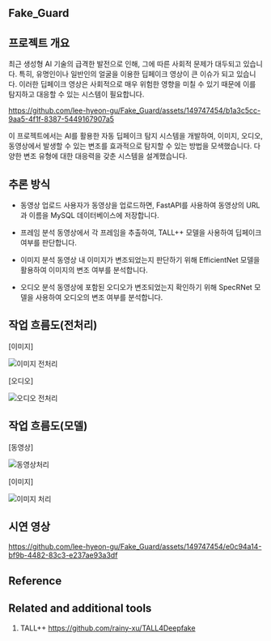 

## Fake_Guard

## 프로젝트 개요
최근 생성형 AI 기술의 급격한 발전으로 인해, 그에 따른 사회적 문제가 대두되고 있습니다. 
특히, 유명인이나 일반인의 얼굴을 이용한 딥페이크 영상이 큰 이슈가 되고 있습니다. 
이러한 딥페이크 영상은 사회적으로 매우 위험한 영향을 미칠 수 있기 때문에 이를 탐지하고 대응할 수 있는 시스템이 필요합니다.


https://github.com/lee-hyeon-gu/Fake_Guard/assets/149747454/b1a3c5cc-9aa5-4f1f-8387-5449167907a5


이 프로젝트에서는 AI를 활용한 자동 딥페이크 탐지 시스템을 개발하여, 이미지, 오디오, 동영상에서 발생할 수 있는 변조를 효과적으로 탐지할 수 있는 방법을 모색했습니다. 
다양한 변조 유형에 대한 대응력을 갖춘 시스템을 설계했습니다.

## 추론 방식

- 동영상 업로드
사용자가 동영상을 업로드하면, FastAPI를 사용하여 동영상의 URL과 이름을 MySQL 데이터베이스에 저장합니다.

- 프레임 분석
동영상에서 각 프레임을 추출하여, TALL++ 모델을 사용하여 딥페이크 여부를 판단합니다.

- 이미지 분석
동영상 내 이미지가 변조되었는지 판단하기 위해 EfficientNet 모델을 활용하여 이미지의 변조 여부를 분석합니다.

- 오디오 분석
동영상에 포함된 오디오가 변조되었는지 확인하기 위해 SpecRNet 모델을 사용하여 오디오의 변조 여부를 분석합니다.

## 작업 흐름도(전처리)

[이미지]
   
![이미지 전처리](https://github.com/lee-hyeon-gu/Fake_Guard/assets/149747454/50aa15b9-a095-420c-8c5a-b5b0bb8ae515)

[오디오]
   
![오디오 전처리](https://github.com/lee-hyeon-gu/Fake_Guard/assets/149747454/65edb264-7413-4415-b9dc-3c497f52afb5)

## 작업 흐름도(모델)

[동영상]

![동영상처리](https://github.com/lee-hyeon-gu/Fake_Guard/assets/149747454/5f73961e-c2ec-4edc-9a2d-3d318c7d5d56)

[이미지]

![이미지 처리](https://github.com/lee-hyeon-gu/Fake_Guard/assets/149747454/727732e7-2d98-4a63-ba79-1bdb3304deb3)

## 시연 영상


https://github.com/lee-hyeon-gu/Fake_Guard/assets/149747454/e0c94a14-bf9b-4482-83c3-e237ae93a3df


## Reference 

## Related and additional tools
1. TALL++ https://github.com/rainy-xu/TALL4Deepfake
